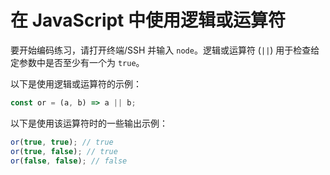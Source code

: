 # 在 JavaScript 中使用逻辑或运算符

要开始编码练习，请打开终端/SSH 并输入 `node`。逻辑或运算符 (`||`) 用于检查给定参数中是否至少有一个为 `true`。

以下是使用逻辑或运算符的示例：

```js
const or = (a, b) => a || b;
```

以下是使用该运算符时的一些输出示例：

```js
or(true, true); // true
or(true, false); // true
or(false, false); // false
```
